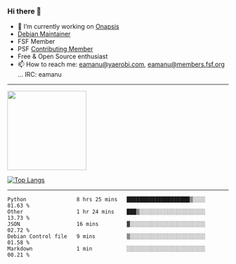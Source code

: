 ### Hi there 👋


- 🔭 I’m currently working on [Onapsis](http://onapsis.com)
- [Debian Maintainer](https://qa.debian.org/developer.php?login=eamanu%40yaerobi.com)
- FSF Member
- PSF [Contributing Member](https://www.python.org/psf/membership/#what-membership-classes-are-there)
- Free & Open Source enthusiast 
- 📫 How to reach me: eamanu@yaerobi.com, eamanu@members.fsf.org ... IRC: eamanu

---

<img height="180em" src="https://github-readme-stats.vercel.app/api?theme=dark&username=eamanu&show_icons=true&hide_border=true&&count_private=true&include_all_commits=true" />

[![Top Langs](https://github-readme-stats.vercel.app/api/top-langs/?theme=dark&username=eamanu&layout=compact)](https://github.com/anuraghazra/github-readme-stats)

---

<!--START_SECTION:waka-->
```text
Python                8 hrs 25 mins   ████████████████████▒░░░░   81.63 % 
Other                 1 hr 24 mins    ███▒░░░░░░░░░░░░░░░░░░░░░   13.73 % 
JSON                  16 mins         ▓░░░░░░░░░░░░░░░░░░░░░░░░   02.72 % 
Debian Control file   9 mins          ▒░░░░░░░░░░░░░░░░░░░░░░░░   01.58 % 
Markdown              1 min           ░░░░░░░░░░░░░░░░░░░░░░░░░   00.21 % 
```
<!--END_SECTION:waka-->
